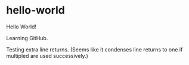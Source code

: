 # hello-world
Hello World!

Learning GitHub.


Testing extra line returns. (Seems like it condenses line returns to one if multipled are used successively.)
